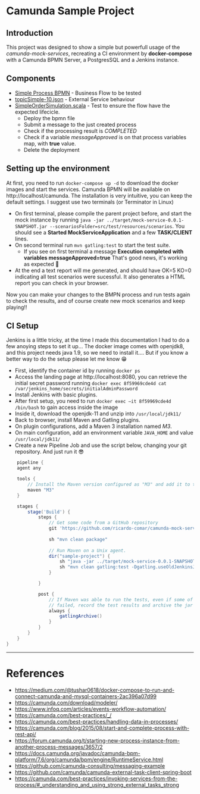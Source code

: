 # Camunda Sample Project

## Introduction

This project was designed to show a simple but powerfull usage of the _camunda-mock-services_, recreating a CI environment by **docker-compose** with a Camunda BPMN Server, a PostgresSQL and a Jenkins instance.

## Components

- [Simple Process BPMN](src/main/bpmn/simple_process.bpmn) - Business Flow to be tested
- [topicSimple-10.json](src/test/resources/scenarios/topicSimple-10.json) - External Service behaviour
- [SimpleOrderSimulation.scala](src/test/scala/order/request/SimpleOrderSimulation.scala) - Test to ensure the flow have the expected lifecicle.
    - Deploy the bpmn file
    - Submit a message to the just created process 
    - Check if the processing result is _COMPLETED_
    - Check if a variable _messageApproved_ is on that process variables map, with __true__ value.
    - Delete the deployment 

## Setting up the environment

At first, you need to run `docker-compose up -d` to download the docker images and start the services.
Camunda BPMN will be available on http://localhost/camunda. The installation is very intuitive, you can keep the default settings.
I suggest use two terminals (or Terminator in Linux)
- On first terminal, please compile the parent project before, and start the mock instance by running `java -jar ../target/mock-service-0.0.1-SNAPSHOT.jar --scenariosFolder=src/test/resources/scenarios`. You should see a **Started MockServiceApplication** and a few **TASK/CLIENT** lines.
- On second terminal run `mvn gatling:test` to start the test suite.
    - If you see on first terminal a message **Execution completed with variables messageApproved=true** That's good news, it's working as expected :pray:
- At the end a text report will me generated, and should have OK=5 KO=0 indicating all test scenarios were sucessful. It also generates a HTML report you can check in your browser.

Now you can make your changes to the BMPN process and run tests again to check the results, and of course create new mock scenarios and keep playing!!


## CI Setup
Jenkins is a little tricky, at the time I made this documentation I had to do a few anoying steps to set it up... The docker image comes with openjdk8, and this project needs java 1.9, so we need to install it.... But if you know a better way to do the setup please let me know :grin:
- First, identify the container id by running `docker ps`
- Access the landing page at http://localhost:8080, you can retrieve the initial secret password running `docker exec 8f59969cde4d cat /var/jenkins_home/secrets/initialAdminPassword`
- Install Jenkins with basic plugins.
- After first setup, you need to run `docker exec –it 8f59969cde4d /bin/bash` to gain access inside the image
- Inside it, download the openjdk-11 and unzip into `/usr/local/jdk11/`
- Back to browser, install Maven and Gatling plugins. 
- On plugin configurations, add a Maven 3 installation named _M3_.
- On main configuration, add an environment variable `JAVA_HOME` and value `/usr/local/jdk11/`
- Create a new Pipeline Job and use the script below, changing your git repository. And just run it :sunglasses:
```groovy
    pipeline {
    agent any

    tools {
        // Install the Maven version configured as "M3" and add it to the path.
        maven "M3"
    }

    stages {
        stage('Build') {
            steps {
                // Get some code from a GitHub repository
                git 'https://github.com/ricardo-comar/camunda-mock-service.git'
                
                sh "mvn clean package"
                
                // Run Maven on a Unix agent.
                dir("sample-project") {
                    sh "java -jar ../target/mock-service-0.0.1-SNAPSHOT.jar --scenariosFolder=src/test/resources/scenarios &"
                    sh "mvn clean gatling:test -Dgatling.useOldJenkinsJUnitSupport=true"
                }

            }

            post {
                // If Maven was able to run the tests, even if some of the test
                // failed, record the test results and archive the jar file.
                always {
                    gatlingArchive()
                }
            }
        }
    }
}

 ```
---
# References
- https://medium.com/@tushar0618/docker-compose-to-run-and-connect-camunda-and-mysql-containers-2ac396a07d99
- https://camunda.com/download/modeler/
- https://www.infoq.com/articles/events-workflow-automation/
- https://camunda.com/best-practices/_/
- https://camunda.com/best-practices/handling-data-in-processes/
- https://camunda.com/blog/2015/08/start-and-complete-process-with-rest-api/
- https://forum.camunda.org/t/starting-new-process-instance-from-another-process-messages/3657/2
- https://docs.camunda.org/javadoc/camunda-bpm-platform/7.6/org/camunda/bpm/engine/RuntimeService.html
- https://github.com/camunda-consulting/messaging-example
- https://github.com/camunda/camunda-external-task-client-spring-boot
- https://camunda.com/best-practices/invoking-services-from-the-process/#_understanding_and_using_strong_external_tasks_strong
